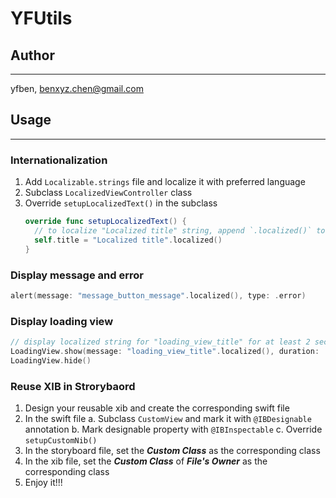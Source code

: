# YFUtils

## Author
***
yfben, benxyz.chen@gmail.com

## Usage
***
### Internationalization
1. Add `Localizable.strings` file and localize it with preferred language
2. Subclass `LocalizedViewController` class
3. Override `setupLocalizedText()` in the subclass
    ```swift
    override func setupLocalizedText() {
      // to localize "Localized title" string, append `.localized()` to it
      self.title = "Localized title".localized()
    }
    ```

### Display message and error
```swift
alert(message: "message_button_message".localized(), type: .error)
```

### Display loading view
```swift
// display localized string for "loading_view_title" for at least 2 seconds
LoadingView.show(message: "loading_view_title".localized(), duration: .milliseconds(Int(2.0 * 1000)))
LoadingView.hide()
```

### Reuse XIB in Strorybaord
  1. Design your reusable xib and create the corresponding swift file
  2. In the swift file
      a. Subclass `CustomView` and mark it with `@IBDesignable` annotation
      b. Mark designable property with `@IBInspectable`
      c. Override `setupCustomNib()`
  3. In the storyboard file, set the ***Custom Class*** as the corresponding class
  4. In the xib file, set the ***Custom Class*** of ***File's Owner*** as the corresponding class
  5. Enjoy it!!!